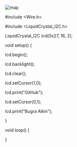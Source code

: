 ![map](https://user-images.githubusercontent.com/29266933/44430997-25f80c00-a5a5-11e8-9aef-aa1ed0c943d6.jpg)

#include <Wire.h> 

#include <LiquidCrystal_I2C.h>


LiquidCrystal_I2C lcd(0x27, 16, 2);

void setup()
{

  lcd.begin();
  
  lcd.backlight();
  
  lcd.clear();
  
  lcd.setCursor(1,0);
  
  lcd.print("GitHub");
  
  lcd.setCursor(0,1);
  
  lcd.print("Bugra Alkin");
  
}


void loop()
{

}
